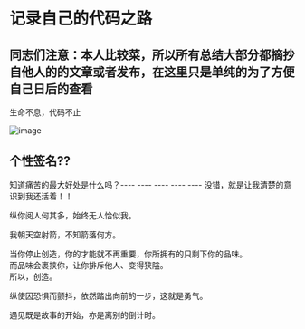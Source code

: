 # 记录自己的代码之路
## 同志们注意：本人比较菜，所以所有总结大部分都摘抄自他人的的文章或者发布，在这里只是单纯的为了方便自己日后的查看
生命不息，代码不止

![image](https://github.com/Feng3333/Algorithm-and-data-structure/blob/1028de48b4208b5a7569becb62b386a8f10bdd34/images-folder/jinx%E8%87%B3%E8%87%BB.jpg)

## 个性签名??

知道痛苦的最大好处是什么吗？---- ---- ---- ---- ---- 没错，就是让我清楚的意识到我还活着！！

纵你阅人何其多，始终无人恰似我。

我朝天空射箭，不知箭落何方。

当你停止创造，你的才能就不再重要，你所拥有的只剩下你的品味。  
而品味会裹挟你，让你排斥他人、变得狭隘。  
所以，创造。

纵使因恐惧而颤抖，依然踏出向前的一步，这就是勇气。

遇见既是故事的开始，亦是离别的倒计时。



